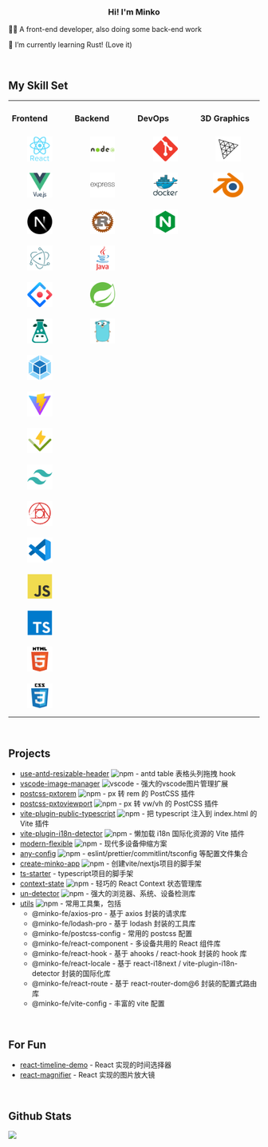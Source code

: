 
### <div align="center">Hi! I'm Minko</div>  
  

🧑‍💻 A front-end developer, also doing some back-end work  
  

🦀 I’m currently learning Rust! (Love it)

<br/>  


## My Skill Set
<table><tr><td valign="top" width="25%">



### Frontend  
<div align="center">  
<!-- framework -->
<a href="https://reactjs.org/" target="_blank"><img style="margin: 10px" src="./assets/icons/react-original-wordmark.svg" alt="React" height="50" /></a>  
<a href="https://vuejs.org/" target="_blank"><img style="margin: 10px" src="./assets/icons/vuejs-original-wordmark.svg" alt="Vue.js" height="50" /></a>  
<a href="https://nextjs.org/" target="_blank"><img style="margin: 10px" src="./assets/icons/nextjs.png" alt="NextJS" height="50" /></a>  
<a href="https://www.electronjs.org/" target="_blank"><img style="margin: 10px" src="./assets/icons/electron-original.svg" alt="Electron" height="50" /></a>  
<!-- UI framework -->
<a href="https://ant.design/" target="_blank"><img style="margin: 10px" src="./assets/icons/antd.svg" alt="Ant Design" height="50" /></a>
<!-- i18next -->
<a href="https://www.i18next.com/" target="_blank"><img style="margin: 10px" src="./assets/icons/i18n.png" alt="i18next" height="50" /></a>
<!-- bundler -->
<a href="https://webpack.js.org/" target="_blank"><img style="margin: 10px" src="./assets/icons/webpack-original.svg" alt="Webpack" height="50" /></a>
<a href="https://vitejs.dev/" target="_blank"><img style="margin: 10px" src="./assets/icons/vite.svg" alt="Vite" height="50" /></a>
<!-- test -->
<a href="https://vitest.dev/" target="_blank"><img style="margin: 10px" src="./assets/icons/vitest.svg" alt="Vitest" height="50" /></a>
<!-- css framework -->
<a href="https://tailwindcss.com/" target="_blank"><img style="margin: 10px" src="./assets/icons/tailwindcss.svg" alt="Tailwind CSS" height="50" /></a>
<a href="https://postcss.org/" target="_blank"><img style="margin: 10px" src="./assets/icons/postcss.svg" alt="PostCSS" height="50" /></a>
<!-- vscode -->
<a href="https://code.visualstudio.com/" target="_blank"><img style="margin: 10px" src="./assets/icons/vscode.svg" alt="VS Code" height="50" /></a>
<!-- basic -->
<a href="https://www.javascript.com/" target="_blank"><img style="margin: 10px" src="./assets/icons/javascript-original.svg" alt="JavaScript" height="50" /></a>  
<a href="https://www.typescriptlang.org/" target="_blank"><img style="margin: 10px" src="./assets/icons/typescript-original.svg" alt="TypeScript" height="50" /></a>  
<a href="https://en.wikipedia.org/wiki/HTML5" target="_blank"><img style="margin: 10px" src="./assets/icons/html5-original-wordmark.svg" alt="HTML5" height="50" /></a>  
<a href="https://www.w3schools.com/css/" target="_blank"><img style="margin: 10px" src="./assets/icons/css3-original-wordmark.svg" alt="CSS3" height="50" /></a>  
</div>

</td><td valign="top" width="25%">



### Backend  
<div align="center">  
<!-- js -->
<a href="https://nodejs.org/" target="_blank"><img style="margin: 10px" src="./assets/icons/nodejs-original-wordmark.svg" alt="Node.js" height="50" /></a>  
<a href="https://expressjs.com/" target="_blank"><img style="margin: 10px" src="./assets/icons/express-original-wordmark.svg" alt="Express.js" height="50" /></a> 
<!-- rust -->
<a href="https://www.rust-lang.org/" target="_blank"><img style="margin: 10px" src="./assets/icons/rust.svg" alt="Rust" height="50" /></a>  
<!-- java -->
<a href="https://www.java.com/" target="_blank"><img style="margin: 10px" src="./assets/icons/java-original-wordmark.svg" alt="Java" height="50" /></a>  
<a href="https://docs.spring.io/spring-framework/docs/3.0.x/reference/expressions.html#:~:text=The%20Spring%20Expression%20Language%20(SpEL,and%20basic%20string%20templating%20functionality." target="_blank"><img style="margin: 10px" src="./assets/icons/springio-icon.svg" alt="Spring" height="50" /></a>  
<!-- go -->
<a href="https://go.dev/" target="_blank"><img style="margin: 10px" src="./assets/icons/go.svg" alt="Golang" height="50" /></a>
</div>

</td><td valign="top" width="25%">


### DevOps  
<div align="center">  
<!-- git -->
<a href="https://github.com/" target="_blank"><img style="margin: 10px" src="./assets/icons/git-scm-icon.svg" alt="Git" height="50" /></a>  
<!-- docker -->
<a href="https://www.docker.com/" target="_blank"><img style="margin: 10px" src="./assets/icons/docker-original-wordmark.svg" alt="Docker" height="50" /></a> 
<!-- nginx -->
<a href="https://nginx.org/" target="_blank"><img style="margin: 10px" src="./assets/icons/nginx.svg" alt="Nginx" height="50" /></a>
</div>

</td><td valign="top" width="25%">

### 3D Graphics

<div align="center">
<!-- Threejs -->
<a href="https://threejs.org/" target="_blank"><img style="margin: 10px" src="./assets/icons/threejs.png" alt="Three.js" height="50" /></a>
<!-- blender -->
<a href="https://www.blender.org/" target="_blank"><img style="margin: 10px" src="./assets/icons/blender.png" alt="Blender" height="50" /></a>
</div>
</td></tr></table>  

<br/>  

## Projects

- [use-antd-resizable-header](https://github.com/hemengke1997/use-antd-resizable-header) <img alt="npm" src="https://img.shields.io/npm/v/use-antd-resizable-header?labelColor=rgb(104%2C%20104%2C%20104)&color=rgb(20%20158%20202%2F%201)"> - antd table 表格头列拖拽 hook
- [vscode-image-manager](https://github.com/hemengke1997/vscode-image-manager) <img alt="vscode" src="https://img.shields.io/visual-studio-marketplace/v/minko.image-manager?labelColor=rgb(104%2C%20104%2C%20104)&color=rgb(20%20158%20202%2F%201)" /> - 强大的vscode图片管理扩展
- [postcss-pxtorem](https://github.com/hemengke1997/postcss-pxtorem) <img alt="npm" src="https://img.shields.io/npm/v/@minko-fe/postcss-pxtorem?labelColor=rgb(104%2C%20104%2C%20104)&color=rgb(20%20158%20202%2F%201)"> - px 转 rem 的 PostCSS 插件
- [postcss-pxtoviewport](https://github.com/hemengke1997/postcss-pxtoviewport) <img alt="npm" src="https://img.shields.io/npm/v/@minko-fe/postcss-pxtoviewport?labelColor=rgb(104%2C%20104%2C%20104)&color=rgb(20%20158%20202%2F%201)"> - px 转 vw/vh 的 PostCSS 插件
- [vite-plugin-public-typescript](https://github.com/hemengke1997/vite-plugin-public-typescript) <img alt="npm" src="https://img.shields.io/npm/v/vite-plugin-public-typescript?labelColor=rgb(104%2C%20104%2C%20104)&color=rgb(20%20158%20202%2F%201)"> - 把 typescript 注入到 index.html 的 Vite 插件
- [vite-plugin-i18n-detector](https://github.com/hemengke1997/vite-plugin-i18n-detector) <img alt="npm" src="https://img.shields.io/npm/v/vite-plugin-i18n-detector?labelColor=rgb(104%2C%20104%2C%20104)&color=rgb(20%20158%20202%2F%201)"> - 懒加载 i18n 国际化资源的 Vite 插件
- [modern-flexible](https://github.com/hemengke1997/modern-flexible) <img alt="npm" src="https://img.shields.io/npm/v/modern-flexible?labelColor=rgb(104%2C%20104%2C%20104)&color=rgb(20%20158%20202%2F%201)"> - 现代多设备伸缩方案
- [any-config](https://github.com/hemengke1997/any-config) <img alt="npm" src="https://img.shields.io/npm/v/@minko-fe/eslint-config?labelColor=rgb(104%2C%20104%2C%20104)&color=rgb(20%20158%20202%2F%201)"> - eslint/prettier/commitlint/tsconfig 等配置文件集合
- [create-minko-app](https://www.npmjs.com/package/create-minko-app) <img alt="npm" src="https://img.shields.io/npm/v/create-minko-app?labelColor=rgb(104%2C%20104%2C%20104)&color=rgb(20%20158%20202%2F%201)"> - 创建vite/nextjs项目的脚手架
- [ts-starter](https://github.com/hemengke1997/ts-starter) - typescript项目的脚手架
- [context-state](https://github.com/hemengke1997/context-state) <img alt="npm" src="https://img.shields.io/npm/v/context-state?labelColor=rgb(104%2C%20104%2C%20104)&color=rgb(20%20158%20202%2F%201)"> - 轻巧的 React Context 状态管理库
- [un-detector](https://github.com/hemengke1997/un-detector) <img alt="npm" src="https://img.shields.io/npm/v/un-detector?labelColor=rgb(104%2C%20104%2C%20104)&color=rgb(20%20158%20202%2F%201)"> - 强大的浏览器、系统、设备检测库
- [utils](https://github.com/hemengke1997/util) <img alt="npm" src="https://img.shields.io/npm/v/@minko-fe/axios-pro?labelColor=rgb(104%2C%20104%2C%20104)&color=rgb(20%20158%20202%2F%201)"> - 常用工具集，包括
  - @minko-fe/axios-pro - 基于 axios 封装的请求库
  - @minko-fe/lodash-pro - 基于 lodash 封装的工具库
  - @minko-fe/postcss-config - 常用的 postcss 配置
  - @minko-fe/react-component - 多设备共用的 React 组件库
  - @minko-fe/react-hook - 基于 ahooks / react-hook 封装的 hook 库
  - @minko-fe/react-locale - 基于 react-i18next / vite-plugin-i18n-detector 封装的国际化库
  - @minko-fe/react-route - 基于 react-router-dom@6 封装的配置式路由库
  - @minko-fe/vite-config - 丰富的 vite 配置


<br/>  

## For Fun

- [react-timeline-demo](https://hemengke1997.github.io/react-timeline-demo/) - React 实现的时间选择器
- [react-magnifier](https://hemengke1997.github.io/react-magnifier/) - React 实现的图片放大镜

<br/>  
  
## Github Stats  
<div align="left"><img src="https://github-readme-stats.vercel.app/api?username=hemengke1997&show_icons=true&count_private=true&hide_border=true&theme=dark" align="left" /></div>  

<br/> 
